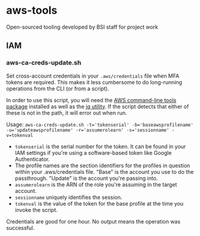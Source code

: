 # aws-tools
Open-sourced tooling developed by BSI staff for project work

## IAM

### aws-ca-creds-update.sh

Set cross-account credentials in your `.aws/credentials` file when MFA tokens are required.  This makes it less cumbersome to do long-running operations from the CLI (or from a script).

In order to use this script, you will need the [AWS command-line tools package](http://docs.aws.amazon.com/cli/latest/userguide/cli-chap-welcome.html) installed as well as the [jq utility](https://stedolan.github.io/jq/).  If the script detects that either of these is not in the path, it will error out when run.

Usage:
`aws-ca-creds-update.sh -t='tokenserial' -b='baseawsprofilename' -u='updateawsprofilename' -r='assumerolearn' -s='sessionname' -v=tokenval`
  
  * `tokenserial` is the serial number for the token.  It can be found in your IAM settings if you're using a software-based token like Google Authenticator.
  * The profile names are the section identifiers for the profiles in question within your .aws/credentials file.  "Base" is the account you use to do the passthrough.  "Update" is the account you're passing into.
  * `assumerolearn` is the ARN of the role you're assuming in the target account.
  * `sessionname` uniquely identifies the session.
  * `tokenval` is the value of the token for the base profile at the time you invoke the script.

Credentials are good for one hour.
No output means the operation was successful.